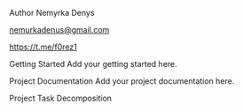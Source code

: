 Author
Nemyrka Denys

nemurkadenus@gmail.com

https://t.me/f0rez1

Getting Started
Add your getting started here.

Project Documentation
Add your project documentation here.

Project Task Decomposition
